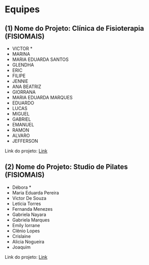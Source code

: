 # Equipes

## (1) Nome do Projeto: Clínica de Fisioterapia (FISIOMAIS)

- VICTOR \*
- MARINA
- MARIA EDUARDA SANTOS
- GLENDHA
- ERIC
- FILIPE
- JENNIE
- ANA BEATRIZ
- GIORRANA
- MARIA EDUARDA MARQUES
- EDUARDO
- LUCAS
- MIGUEL 
- GABRIEL
- EMANUEL
- RAMON
- ALVARO
- JEFFERSON

Link do projeto: [Link]()


## (2) Nome do Projeto: Studio de Pilates (FISIOMAIS)

- Débora \*
- Maria Eduarda Pereira
- Victor De Souza
- Letícia Torres
- Fernanda Menezes
- Gabriela Nayara
- Gabriela Marques
- Emily Iorrane
- Clênio Lopes
- Crislaine
- Alicia Nogueira
- Joaquim

Link do projeto: [Link]()